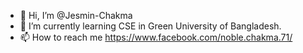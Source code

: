 - 👋 Hi, I’m @Jesmin-Chakma
- 🌱 I’m currently learning CSE in Green University of Bangladesh.
- 📫 How to reach me https://www.facebook.com/noble.chakma.71/

